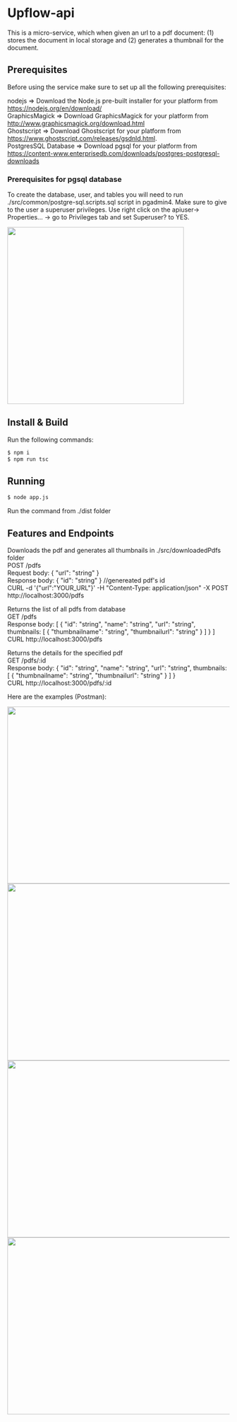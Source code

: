 # Upflow-api
This is a micro-service, which when given an url to a pdf document: (1) stores the document in local storage and (2) generates a thumbnail for the document.

## Prerequisites
Before using the service make sure to set up all the following prerequisites:

nodejs => Download the Node.js pre-built installer for your platform from https://nodejs.org/en/download/  
GraphicsMagick => Download GraphicsMagick for your platform from http://www.graphicsmagick.org/download.html  
Ghostscript => Download Ghostscript for your platform from https://www.ghostscript.com/releases/gsdnld.html.  
PostgresSQL Database => Download pgsql for your platform from https://content-www.enterprisedb.com/downloads/postgres-postgresql-downloads  

### Prerequisites for pgsql database

To create the database, user, and tables you will need to run ./src/common/postgre-sql.scripts.sql script in pgadmin4.
Make sure to give to the user a superuser privileges. Use right click on the apiuser-> Properties... -> go to Privileges tab and set Superuser? to YES.

<img src="https://user-images.githubusercontent.com/31159659/140033716-eee63a9c-78e2-409f-ad74-4283275120df.png" width="400" height="400">

## Install & Build
Run the following commands:  
```bash
$ npm i
$ npm run tsc
```

## Running
```bash
$ node app.js
```
Run the command from ./dist folder  

## Features and Endpoints

Downloads the pdf and generates all thumbnails in ./src/downloadedPdfs folder  
POST /pdfs  
Request body: { "url": "string" }  
Response body: { "id": "string" } //genereated pdf's id  
CURL -d '{"url":"YOUR_URL"}' -H "Content-Type: application/json" -X POST http://localhost:3000/pdfs  

Returns the list of all pdfs from database  
GET /pdfs  
Response body: [ { "id": "string", "name": "string", "url": "string", thumbnails: [ { "thumbnailname": "string", "thumbnailurl": "string" } ] } ]  
CURL http://localhost:3000/pdfs  

Returns the details for the specified pdf  
GET /pdfs/:id  
Response body: { "id": "string", "name": "string", "url": "string", thumbnails: [ { "thumbnailname": "string", "thumbnailurl": "string" } ] }  
CURL http://localhost:3000/pdfs/:id  

Here are the examples (Postman):

<img src="https://user-images.githubusercontent.com/31159659/139930209-f234f16c-a0c2-4461-bec7-41bd72da2f50.png" width="600" height="400">

<img src="https://user-images.githubusercontent.com/31159659/139923429-b29bfc51-c89c-4215-823c-1f874a7fc499.png" width="600" height="400">

<img src="https://user-images.githubusercontent.com/31159659/140043381-08bc60f6-e9ae-45d5-b127-2e7f9bc7ac7b.png" width="600" height="400">

<img src="https://user-images.githubusercontent.com/31159659/139930496-6b928b53-f56e-472d-86cd-4c72ae06a406.png" width="600" height="400">

